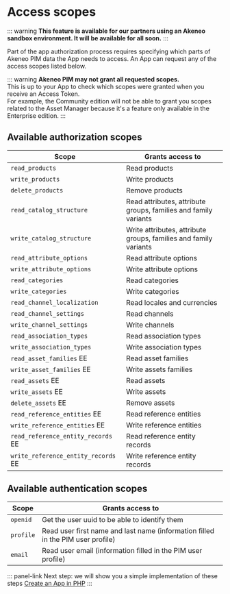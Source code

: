 # Access scopes

::: warning
**This feature is available for our partners using an Akeneo sandbox environment. It will be available for all soon.**
:::


Part of the app authorization process requires specifying which parts of Akeneo PIM data the App needs to access.
An App can request any of the access scopes listed below.

::: warning
**Akeneo PIM may not grant all requested scopes.**  
This is up to your App to check which scopes were granted when you receive an Access Token.  
For example, the Community edition will not be able to grant you scopes related to the Asset Manager because
it's a feature only available in the Enterprise edition.
:::

## Available authorization scopes

| Scope | Grants access to |
|-------|------------------|
| `read_products` | Read products |
| `write_products` | Write products |
| `delete_products` | Remove products |
| `read_catalog_structure` | Read attributes, attribute groups, families and family variants|
| `write_catalog_structure` | Write attributes, attribute groups, families and family variants |
| `read_attribute_options` | Read attribute options |
| `write_attribute_options` | Write attribute options  |
| `read_categories` | Read categories  |
| `write_categories` | Write categories |
| `read_channel_localization` | Read locales and currencies |
| `read_channel_settings` | Read channels |
| `write_channel_settings` | Write channels |
| `read_association_types` | Read association types |
| `write_association_types` | Write association types |
| `read_asset_families` <span class="label label-ee">EE</span> | Read asset families |
| `write_asset_families` <span class="label label-ee">EE</span> | Write assets families |
| `read_assets` <span class="label label-ee">EE</span> | Read assets |
| `write_assets` <span class="label label-ee">EE</span> | Write assets |
| `delete_assets` <span class="label label-ee">EE</span> | Remove assets |
| `read_reference_entities` <span class="label label-ee">EE</span> | Read reference entities |
| `write_reference_entities` <span class="label label-ee">EE</span> | Write reference entities |
| `read_reference_entity_records` <span class="label label-ee">EE</span> | Read reference entity records |
| `write_reference_entity_records` <span class="label label-ee">EE</span> | Write reference entity records |


## Available authentication scopes

| Scope | Grants access to |
|-------|------------------|
| `openid` | Get the user uuid to be able to identify them |
| `profile` | Read user first name and last name (information filled in the PIM user profile) |
| `email` | Read user email (information filled in the PIM user profile) |


::: panel-link Next step: we will show you a simple implementation of these steps [Create an App in PHP](/apps/create-app-in-php.html)
:::
